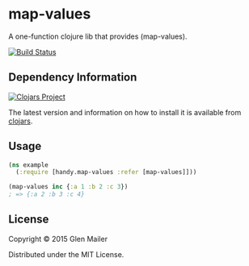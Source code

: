 # map-values

A one-function clojure lib that provides (map-values).

[![Build Status](https://travis-ci.org/glenjamin/map-values.png?branch=master)](https://travis-ci.org/glenjamin/map-values)

## Dependency Information

[![Clojars Project](http://clojars.org/handy/map-values/latest-version.svg)](http://clojars.org/handy/map-values)

The latest version and information on how to install it is available from [clojars](http://clojars.org/handy/map-values).

## Usage

```clj
(ns example
  (:require [handy.map-values :refer [map-values]]))

(map-values inc {:a 1 :b 2 :c 3})
; => {:a 2 :b 3 :c 4}
```

## License

Copyright © 2015 Glen Mailer

Distributed under the MIT License.
